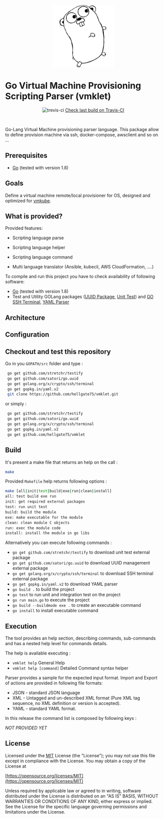 <p align="center" style="width: 100%"><img width="200" height="200" src="/images/golang.png" /></p>

# Go Virtual Machine Provisioning Scripting Parser (vmklet) 

<p align="center"><img src="https://travis-ci.org/hellgate75/vmklet.svg?branch=master" alt="trevis-ci" width="98" height="20" />&nbsp;<a href="https://travis-ci.org/hellgate75/vmklet">Check last build on Travis-CI</a></p><br/>

Go-Lang Virtual Machine provisioning parser language. This package allow to define provision machine via ssh, docker-compose, awsclient and so on ...


## Prerequisites

* [Go](https://golang.org/dl/) (tested with version 1.8)

## Goals

Define a virtual machine remote/local provisioner for OS, designed and optimized for [vmkube](https://github.com/hellgate75/vmkube).

## What is provided?

Provided features:

* Scripting language parse

* Scripting language helper

* Scripting language command

* Multi language translator (Ansible, kubecli, AWS CloudFormation, ....)


To compile and run this project you have to check availability of following software:
* [Go](https://golang.org/dl/) (tested with version 1.8)
* Test and Utility GOLang packages ([UUID Package](https://github.com/satori/go.uuid), [Unit Test](https://github.com/stretchr/testify)) and [GO SSH Terminal](http://golang.org/x/crypto/ssh/terminal), [YAML Parser](http://gopkg.in/yaml.v2)


## Architecture



## Configuration


## Checkout and test this repository

Go in you `GOPATH/src` folder and type :
```sh
 go get github.com/stretchr/testify
 go get github.com/satori/go.uuid
 go get golang.org/x/crypto/ssh/terminal
 go get gopkg.in/yaml.v2
 git clone https://github.com/hellgate75/vmklet.git

```
or simply :
```sh
 go get github.com/stretchr/testify
 go get github.com/satori/go.uuid
 go get golang.org/x/crypto/ssh/terminal
 go get gopkg.in/yaml.v2
 go get github.com/hellgate75/vmklet
```


## Build

It's present a make file that returns an help on the call :

```sh
make
```
Provided `Makefile` help returns following options :
```sh
make [all|init|test|build|exe|run|clean|install]
all: test build exe run
init: get required external packages
test: run unit test
build: build the module
exe: make executable for the module
clean: clean module C objects
run: exec the module code
install: install the module in go libs
```

Alternatively you can execute following commands :
 * `go get github.com/stretchr/testify` to download unit test external package
 * `go get github.com/satori/go.uuid` to download UUID management external package
 * `go get golang.org/x/crypto/ssh/terminal` to download SSH terminal external package
 * `go get gopkg.in/yaml.v2` to download YAML parser
 * `go build .` to build the project
 * `go test` to run unit and integration test on the project
 * `go run main.go` to execute the project
 * `go build --buildmode exe .` to create an executable command
 * `go install` to install executable command


## Execution

The tool provides an help section, describing commands, sub-commands and has a nested help level for commands details.

The help is available executing : 
* `vmklet help` General Help
* `vmklet help [command]` Detailed Command syntax helper

Parser provides a sample for the expected input format. Import and Export of actions are provided in following file formats:
* JSON - standard JSON language
* XML - Untagged and un-described XML format (Pure XML tag sequence, no XML definition or version is accepted).
* YAML - standard YAML format.

In this release the command list is composed by following keys :

*NOT* *PROVIDED* *YET*

## License

Licensed under the [MIT](/LICENSE) License (the "License");
you may not use this file except in compliance with the License.
You may obtain a copy of the License at

[https://opensource.org/licenses/MIT](https://opensource.org/licenses/MIT)

Unless required by applicable law or agreed to in writing, software
distributed under the License is distributed on an "AS IS" BASIS,
WITHOUT WARRANTIES OR CONDITIONS OF ANY KIND, either express or implied.
See the License for the specific language governing permissions and
limitations under the License.
